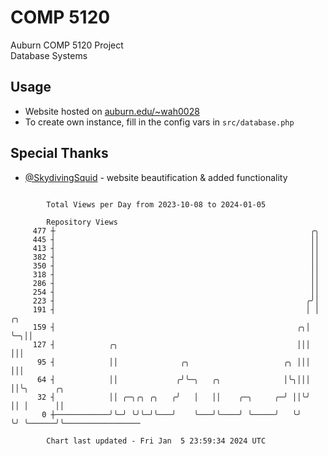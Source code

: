 # COMP 5120
Auburn COMP 5120 Project  
Database Systems

## Usage
- Website hosted on [auburn.edu/~wah0028](https://webhome.auburn.edu/~wah0028/)
- To create own instance, fill in the config vars in `src/database.php`

## Special Thanks
- [@SkydivingSquid](https://github.com/SkydivingSquid) - website beautification & added functionality

```

        Total Views per Day from 2023-10-08 to 2024-01-05

        Repository Views
     477 ┼                                                         ╭╮
     445 ┤                                                         ││
     413 ┤                                                         ││
     382 ┤                                                         ││
     350 ┤                                                         ││
     318 ┤                                                         ││
     286 ┤                                                         ││
     254 ┤                                                         ││
     223 ┤                                                        ╭╯│
     191 ┤                                                        │ │  ╭╮
     159 ┤                                                      ╭╮│ ╰─╮││
     127 ┤            ╭╮                                        │││   │││
      95 ┤            ││              ╭╮                     ╭╮ │││   │││
      64 ┤            ││             ╭╯╰─╮   ╭╮              │╰╮│││   ││╰╮      ╭╮
      32 ┤            ││ ╭─╮╭╮ ╭╮   ╭╯   │   ││    ╭─╮     ╭─╯ ││╰╯   ││ │      ││
       0 ┼────────────╯╰─╯ ╰╯╰─╯╰───╯    ╰───╯╰────╯ ╰─────╯   ╰╯     ╰╯ ╰──────╯╰─────────────────

        Chart last updated - Fri Jan  5 23:59:34 2024 UTC
        
```

